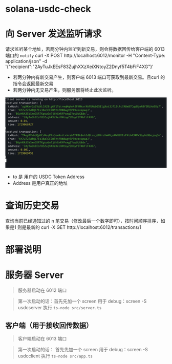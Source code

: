 # solana-usdc-check

# 向 Server 发送监听请求
请求监听某个地址，若两分钟内监听到新交易，则会将数据回传给客户端的 6013 端口的 `notify` 
curl -X POST http://localhost:6012/monitor -H "Content-Type: application/json" -d '{"recipient":"2AyTuJkEEsF83ZujhXXzXeiXNtoyZ2Dnyf5T4bFiF4XG"}'
- 若两分钟内有新交易产生，则客户端 6013 端口可获取到最新交易。且curl 的指令会返回最新交易
- 若两分钟内无交易产生，则服务器将终止此次监听。

![参数解释](image.png) 
- to 是 用户的 USDC Token Address
- Address 是用户真正的地址

# 查询历史交易
查询当前已经通知过的 n 笔交易（修改最后一个数字即可），按时间顺序排序，如果是1 则是最新的
curl -X GET http://localhost:6012/transactions/1




# 部署说明
# 服务器 Server 
> 服务器启动在 6012 端口

> 第一次启动的话：首先先加一个 screen 用于 debug：screen -S usdcserver
执行 `ts-node src/server.ts`

## 客户端（用于接收回传数据）
> 客户端启动在 6013 端口

> 第一次启动的话： 首先先加一个 screen 用于 debug：screen -S usdcclient
执行 `ts-node src/app.ts`

